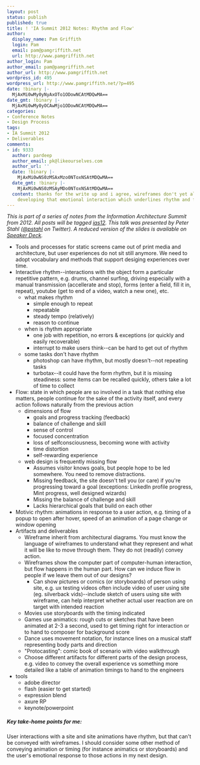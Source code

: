 ```yaml
---
layout: post
status: publish
published: true
title: ! 'IA Summit 2012 Notes: Rhythm and Flow'
author:
  display_name: Pam Griffith
  login: Pam
  email: pam@pamgriffith.net
  url: http://www.pamgriffith.net
author_login: Pam
author_email: pam@pamgriffith.net
author_url: http://www.pamgriffith.net
wordpress_id: 495
wordpress_url: http://www.pamgriffith.net/?p=495
date: !binary |-
  MjAxMi0wMy0yNyAxOTo1ODowNCAtMDQwMA==
date_gmt: !binary |-
  MjAxMi0wMy0yOCAwMjo1ODowNCAtMDQwMA==
categories:
- Conference Notes
- Design Process
tags:
- IA Summit 2012
- Deliverables
comments:
- id: 9333
  author: pardeep
  author_email: pk@likeourselves.com
  author_url: ''
  date: !binary |-
    MjAxMi0wNS0zMSAxMzo0NToxNSAtMDQwMA==
  date_gmt: !binary |-
    MjAxMi0wNS0zMSAyMDo0NToxNSAtMDQwMA==
  content: thanks for the write up and i agree, wireframes don't yet allow a way of
    developing that emotional interaction which underlines rhythm and flow.
---
```

<p><em>This is part of a series of notes from the Information Architecture Summit from 2012. All posts will be tagged <a href="http://www.pamgriffith.net/blog/tag/ias12">ias12</a>. This talk was presented by Peter Stahl (<a href="https://twitter.com/#!/pstahl">@pstahl</a> on Twitter). A reduced version of the slides is available on <a href="http://speakerdeck.com/u/pstahl/p/rhythm-and-flow">Speaker Deck</a>.</em></p>
<ul>
<li>Tools and processes for static screens came out of print media and architecture, but user experiences do not sit still anymore. We need to adopt vocabulary and methods that support desiging experiences over time.</li>
<li>Interactive rhythm--interactions with the object form a particular repetitive pattern, e.g. drums, channel surfing, driving especially with a manual transmission (accellerate and stop), forms (enter a field, fill it in, repeat), youtube (get to end of a video, watch a new one), etc.
<ul>
<li>what makes rhythm
<ul>
<li>simple enough to repeat</li>
<li>repeatable</li>
<li>steady tempo (relatively)</li>
<li>reason to continue</li>
</ul>
</li>
<li>when is rhythm appropriate
<ul>
<li>one job with repetition, no errors &amp; exceptions (or quickly and easily recoverable)</li>
<li>interrupt to make users think--can be hard to get out of rhythm</li>
</ul>
</li>
<li>some tasks don't have rhythm
<ul>
<li>photoshop can have rhythm, but mostly doesn't--not repeating tasks</li>
<li>turbotax--it could have the form rhythm, but it is missing steadiness: some items can be recalled quickly, others take a lot of time to collect</li>
</ul>
</li>
</ul>
</li>
<li>Flow: state in which people are so involved in a task that nothing else matters, people continue for the sake of the activity itself, and every action follows naturally from the previous action
<ul>
<li>dimensions of flow
<ul>
<li>goals and progress tracking (feedback)</li>
<li>balance of challenge and skill</li>
<li>sense of control</li>
<li>focused concentration</li>
<li>loss of selfconsciousness, becoming wone with activity</li>
<li>time distortion</li>
<li>self-rewarding experience</li>
</ul>
</li>
<li>web design is frequently missing flow
<ul>
<li>Assumes visitor knows goals, but people hope to be led somewhere. You need to remove distractions.</li>
<li>Missing feedback, the site doesn't tell you (or care) if you're progressing toward a goal (exceptions: LinkedIn profile progress, Mint progress, well designed wizards)</li>
<li>Missing the balance of challenge and skill</li>
<li>Lacks hierarchical goals that build on each other</li>
</ul>
</li>
</ul>
</li>
<li>Motivic rhythm: animations in response to a user action, e.g. timing of a popup to open after hover, speed of an animation of a page change or window opening</li>
<li>Artifacts and deliverables
<ul>
<li>Wireframe inherit from architectural diagrams. You must know the language of wireframes to understand what they represent and what it will be like to move through them. They do not (readily) convey action.</li>
<li>Wireframes show the computer part of computer-human interaction, but flow happens in the human part. How can we induce flow in people if we leave them out of our designs?
<ul>
<li>Can show pictures or comics (or storyboards) of person using site, e.g. ux testing videos often include video of user using site (eg. silverback vids)--include sketch of users using site with wireframe, can help interpret whether actual user reaction are on target with intended reaction</li>
</ul>
</li>
<li>Movies use storyboards with the timing indicated</li>
<li>Games use animatics: rough cuts or sketches that have been animated at 2-3 a second, used to get timing right for interaction or to hand to composer for background score</li>
<li>Dance uses movement notation, for instance lines on a musical staff representing body parts and direction</li>
<li>"Protocasting": comic book of scenario with video walkthrough</li>
<li>Choose different artifacts for different parts of the design process, e.g. video to convey the overall experience vs something more detailed like a table of animation timings to hand to the engineers</li>
</ul>
</li>
<li>tools
<ul>
<li>adobe director</li>
<li>flash (easier to get started)</li>
<li>expression blend</li>
<li>axure RP</li>
<li>keynote/powerpoint</li>
</ul>
</li>
</ul>
<h5>Key take-home points for me:</h5>
<p>User interactions with a site and site animations have rhythm, but that can't be conveyed with wireframes. I should consider some other method of conveying animation or timing (for instance animatics or storyboards) and the user's emotional response to those actions in my next design.</p>
